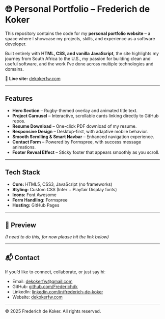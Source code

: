 # 🌐 Personal Portfolio – Frederich de Koker

This repository contains the code for my **personal portfolio website** – a space where I showcase my projects, skills, and experience as a software developer.  

Built entirely with **HTML, CSS, and vanilla JavaScript**, the site highlights my journey from South Africa to the U.S., my passion for building clean and useful software, and the work I’ve done across multiple technologies and domains.  

🔗 **Live site:** [dekokerfw.com](https://dekokerfw.com/)

---

## Features
- **Hero Section** – Rugby-themed overlay and animated title text.  
- **Project Carousel** – Interactive, scrollable cards linking directly to GitHub repos.  
- **Resume Download** – One-click PDF download of my resume.  
- **Responsive Design** – Desktop-first, with adaptive mobile behavior.  
- **Smooth Scrolling & Smart Navbar** – Enhanced navigation experience.  
- **Contact Form** – Powered by Formspree, with success message animations.  
- **Footer Reveal Effect** – Sticky footer that appears smoothly as you scroll.  

---

## Tech Stack
- **Core:** HTML5, CSS3, JavaScript (no frameworks)  
- **Styling:** Custom CSS (Inter + Playfair Display fonts)  
- **Icons:** Font Awesome  
- **Form Handling:** Formspree  
- **Hosting:** GitHub Pages  

---

## 📸 Preview
*(I need to do this, for now please hit the link below)*  

---

## 📬 Contact
If you’d like to connect, collaborate, or just say hi:  

- Email: [dekokerfw@gmail.com](mailto:dekokerfw@gmail.com)  
- GitHub: [github.com/Frederichdk](https://github.com/Frederichdk)  
- LinkedIn: [linkedin.com/in/frederich-de-koker](https://www.linkedin.com/in/frederich-de-koker/)
- Website: [dekokerfw.com](https://dekokerfw.com/)

---

© 2025 Frederich de Koker. All rights reserved.

